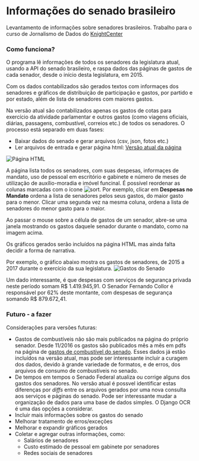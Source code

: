 # Informações do senado brasileiro
Levantamento de informações sobre senadores brasileiros. Trabalho para o curso de Jornalismo de Dados do [KnightCenter](https://journalismcourses.org/)

### Como funciona?
O programa lê informações de todos os senadores da legislatura atual, usando a API do senado brasileiro, e
raspa dados das páginas de gastos de cada senador, desde o início desta legislatura, em 2015.

Com os dados contabilizados são gerados textos com informaçes dos senadores e gráficos de distribuição de participação
e gastos, por partido e por estado, além de lista de senadores com maiores gastos.

Na versão atual são contabilizados apenas os gastos de cotas para exercício da atividade parlamentar e outros gastos (como viagens oficiais, diárias, passagens, combustível, correios etc.) de todos os senadores.
O processo está separado em duas fases:
* Baixar dados do senado e gerar arquivos (csv, json, fotos etc.)
* Ler arquivos de entrada e gerar página html: [Versão atual da página](http://stelling.cc/senado)

![Página HTML](../master/imagens/telaWeb.png)

A página lista todos os senadores, com suas despesas, informaçes de mandato, uso de pessoal em escritório e gabinete e número de meses de utilização de auxílio-moradia e imóvel funcinal.
É possível reordenar as colunas marcadas com o ícone ![sort](../master/imagens/sort.png). Por exemplo, clicar em **Despesas no Mandato** ordena a lista de senadores pelos seus gastos, do maior gasto para o menor. Clicar uma segunda vez na mesma coluna, ordena a lista de senadores do menor gasto para o maior.

Ao passar o mouse sobre a célula de gastos de um senador, abre-se uma janela mostrando os gastos daquele senador durante o mandato, como na imagem acima.

Os gráficos gerados serão incluídos na página HTML mas ainda falta decidir a forma de narrativa.

Por exemplo, o gráfico abaixo mostra os gastos de senadores, de 2015 a 2017 durante o exercício da sua legislatura.
![Gastos do Senado](../master/imagens/gastosSenado.png)

Um dado interessante, é que despesas com serviços de segurança privada neste período somam R$ 1.419.945,91. O Senador Fernando Collor é responsável por  62% deste montante, com despesas de segurança somando R$ 879.672,41.

### Futuro - a fazer
Considerações para versões futuras:
* Gastos de combustíveis não são mais publicados na página do próprio senador. Desde 11/2016 os gastos são publicados mês a mês em pdfs na página de [gastos de combustível do senado](https://www12.senado.leg.br/transparencia/sen/gastos-com-combustivel). Esses dados já estão incluídos na versão atual, mas pode ser interessante incluir a curagem dos dados, devido à grande variedade de formatos, e de erros, dos arquivos de consumo de combustíveis no senado.
* De tempos em tempos o Senado Federal atualiza ou corrige alguns dos gastos dos senadores. No versão atual é possvel identificar estas diferenças por *diffs* entre os arquivos gerados por uma nova consulta aos serviços e páginas do senado. Pode ser interessante mudar a organização de dados para uma base de dados simples. O Django OCR é uma das opções a considerar.
* Incluir mais informações sobre os gastos do senado
* Melhorar tratamento de erros/exceções
* Melhorar e expandir gráficos gerados
* Coletar e agregar outras informações, como:
  * Salários de senadores
  * Custo estimado de pessoal em gabinete por senadores
  * Redes sociais de senadores
